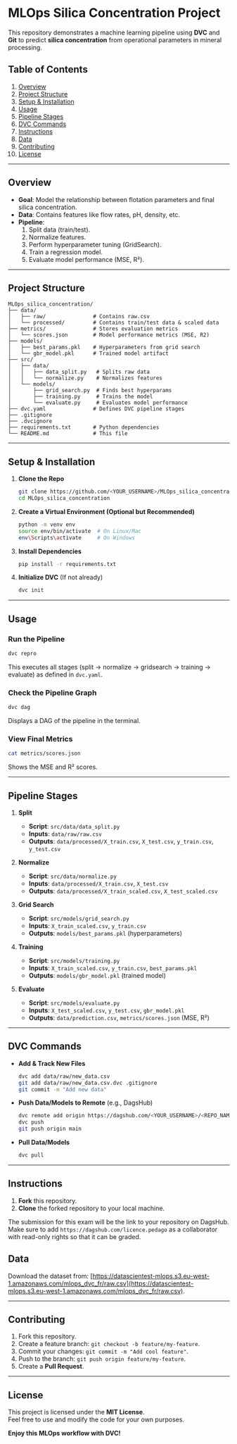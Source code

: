 # MLOps Silica Concentration Project

This repository demonstrates a machine learning pipeline using **DVC** and **Git** to predict **silica concentration** from operational parameters in mineral processing.

## Table of Contents
1. [Overview](#overview)  
2. [Project Structure](#project-structure)  
3. [Setup & Installation](#setup--installation)  
4. [Usage](#usage)  
5. [Pipeline Stages](#pipeline-stages)  
6. [DVC Commands](#dvc-commands)  
7. [Instructions](#instructions)
8. [Data](#data)
9. [Contributing](#contributing)  
10. [License](#license)

---

## Overview
- **Goal**: Model the relationship between flotation parameters and final silica concentration.
- **Data**: Contains features like flow rates, pH, density, etc.
- **Pipeline**:
    1. Split data (train/test).
    2. Normalize features.
    3. Perform hyperparameter tuning (GridSearch).
    4. Train a regression model.
    5. Evaluate model performance (MSE, R²).

---

## Project Structure

```
MLOps_silica_concentration/
├── data/
│   ├── raw/               # Contains raw.csv
│   └── processed/         # Contains train/test data & scaled data
├── metrics/               # Stores evaluation metrics
│   └── scores.json        # Model performance metrics (MSE, R2)
├── models/
│   ├── best_params.pkl    # Hyperparameters from grid search
│   └── gbr_model.pkl      # Trained model artifact
├── src/
│   ├── data/
│   │   ├── data_split.py   # Splits raw data
│   │   └── normalize.py    # Normalizes features
│   └── models/
│       ├── grid_search.py  # Finds best hyperparams
│       ├── training.py     # Trains the model
│       └── evaluate.py     # Evaluates model performance
├── dvc.yaml               # Defines DVC pipeline stages
├── .gitignore
├── .dvcignore
├── requirements.txt       # Python dependencies
└── README.md              # This file
```

---

## Setup & Installation

1. **Clone the Repo**  
     ```bash
     git clone https://github.com/<YOUR_USERNAME>/MLOps_silica_concentration.git
     cd MLOps_silica_concentration
     ```

2. **Create a Virtual Environment (Optional but Recommended)**  
     ```bash
     python -m venv env
     source env/bin/activate  # On Linux/Mac
     env\Scripts\activate     # On Windows
     ```

3. **Install Dependencies**  
     ```bash
     pip install -r requirements.txt
     ```

4. **Initialize DVC** (If not already)  
     ```bash
     dvc init
     ```

---

## Usage

### **Run the Pipeline**
```bash
dvc repro
```
This executes all stages (split → normalize → gridsearch → training → evaluate) as defined in `dvc.yaml`.

### **Check the Pipeline Graph**
```bash
dvc dag
```
Displays a DAG of the pipeline in the terminal.

### **View Final Metrics**
```bash
cat metrics/scores.json
```
Shows the MSE and R² scores.

---

## Pipeline Stages

1. **Split**  
     - **Script**: `src/data/data_split.py`  
     - **Inputs**: `data/raw/raw.csv`  
     - **Outputs**: `data/processed/X_train.csv`, `X_test.csv`, `y_train.csv`, `y_test.csv`

2. **Normalize**  
     - **Script**: `src/data/normalize.py`  
     - **Inputs**: `data/processed/X_train.csv`, `X_test.csv`  
     - **Outputs**: `data/processed/X_train_scaled.csv`, `X_test_scaled.csv`

3. **Grid Search**  
     - **Script**: `src/models/grid_search.py`  
     - **Inputs**: `X_train_scaled.csv`, `y_train.csv`  
     - **Outputs**: `models/best_params.pkl` (hyperparameters)

4. **Training**  
     - **Script**: `src/models/training.py`  
     - **Inputs**: `X_train_scaled.csv`, `y_train.csv`, `best_params.pkl`  
     - **Outputs**: `models/gbr_model.pkl` (trained model)

5. **Evaluate**  
     - **Script**: `src/models/evaluate.py`  
     - **Inputs**: `X_test_scaled.csv`, `y_test.csv`, `gbr_model.pkl`  
     - **Outputs**: `data/prediction.csv`, `metrics/scores.json` (MSE, R²)

---

## DVC Commands

- **Add & Track New Files**  
    ```bash
    dvc add data/raw/new_data.csv
    git add data/raw/new_data.csv.dvc .gitignore
    git commit -m "Add new data"
    ```
- **Push Data/Models to Remote** (e.g., DagsHub)  
    ```bash
    dvc remote add origin https://dagshub.com/<YOUR_USERNAME>/<REPO_NAME>.dvc
    dvc push
    git push origin main
    ```
- **Pull Data/Models**  
    ```bash
    dvc pull
    ```

---

## Instructions

1. **Fork** this repository.
2. **Clone** the forked repository to your local machine.

The submission for this exam will be the link to your repository on DagsHub. Make sure to add `https://dagshub.com/licence.pedago` as a collaborator with read-only rights so that it can be graded.

## Data

Download the dataset from: [https://datascientest-mlops.s3.eu-west-1.amazonaws.com/mlops_dvc_fr/raw.csv](https://datascientest-mlops.s3.eu-west-1.amazonaws.com/mlops_dvc_fr/raw.csv).

---

## Contributing

1. Fork this repository.
2. Create a feature branch: `git checkout -b feature/my-feature`.
3. Commit your changes: `git commit -m "Add cool feature"`.
4. Push to the branch: `git push origin feature/my-feature`.
5. Create a **Pull Request**.

---

## License

This project is licensed under the **MIT License**.  
Feel free to use and modify the code for your own purposes.

**Enjoy this MLOps workflow with DVC!**
